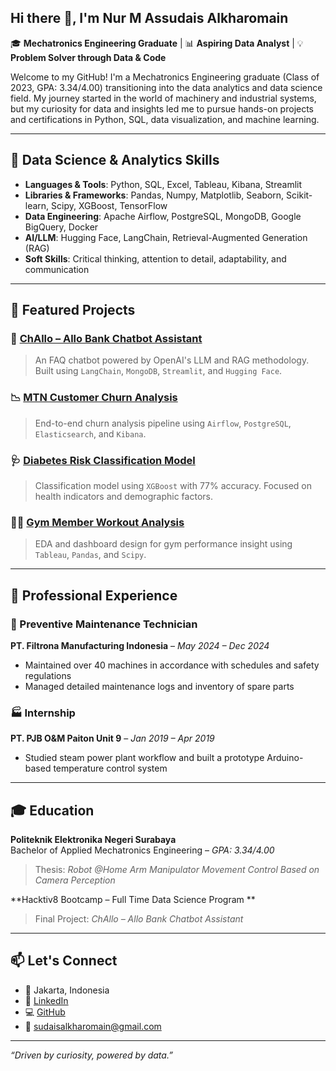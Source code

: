 ## Hi there 👋, I'm Nur M Assudais Alkharomain

🎓 **Mechatronics Engineering Graduate** | 📊 **Aspiring Data Analyst** | 💡 **Problem Solver through Data & Code**

Welcome to my GitHub! I'm a Mechatronics Engineering graduate (Class of 2023, GPA: 3.34/4.00) transitioning into the data analytics and data science field. My journey started in the world of machinery and industrial systems, but my curiosity for data and insights led me to pursue hands-on projects and certifications in Python, SQL, data visualization, and machine learning.

---

## 🧠 Data Science & Analytics Skills

- **Languages & Tools**: Python, SQL, Excel, Tableau, Kibana, Streamlit  
- **Libraries & Frameworks**: Pandas, Numpy, Matplotlib, Seaborn, Scikit-learn, Scipy, XGBoost, TensorFlow  
- **Data Engineering**: Apache Airflow, PostgreSQL, MongoDB, Google BigQuery, Docker  
- **AI/LLM**: Hugging Face, LangChain, Retrieval-Augmented Generation (RAG)  
- **Soft Skills**: Critical thinking, attention to detail, adaptability, and communication

---

## 🚀 Featured Projects

### 🤖 [ChAllo – Allo Bank Chatbot Assistant](https://github.com/DiceIsTheWay/ChAllo-Allo-Bank-Chabot-Assistant)  
> An FAQ chatbot powered by OpenAI's LLM and RAG methodology. Built using `LangChain`, `MongoDB`, `Streamlit`, and `Hugging Face`.

### 📉 [MTN Customer Churn Analysis](https://github.com/DiceIsTheWay/MTN-Customer-Churn-Analysis)  
> End-to-end churn analysis pipeline using `Airflow`, `PostgreSQL`, `Elasticsearch`, and `Kibana`.

### 🩺 [Diabetes Risk Classification Model](https://github.com/DiceIsTheWay/Diabetes-Risk-Classification-Model)  
> Classification model using `XGBoost` with 77% accuracy. Focused on health indicators and demographic factors.

### 🏋️‍♂️ [Gym Member Workout Analysis](https://github.com/DiceIsTheWay/Gym-Member-Workout-Analysis)  
> EDA and dashboard design for gym performance insight using `Tableau`, `Pandas`, and `Scipy`.

---
## 💼 Professional Experience

### 🔧 Preventive Maintenance Technician  
**PT. Filtrona Manufacturing Indonesia** – *May 2024 – Dec 2024*  
- Maintained over 40 machines in accordance with schedules and safety regulations  
- Managed detailed maintenance logs and inventory of spare parts  

### 🏭 Internship  
**PT. PJB O&M Paiton Unit 9** – *Jan 2019 – Apr 2019*  
- Studied steam power plant workflow and built a prototype Arduino-based temperature control system  

---

## 🎓 Education

**Politeknik Elektronika Negeri Surabaya**  
Bachelor of Applied Mechatronics Engineering – *GPA: 3.34/4.00*  
> Thesis: *Robot @Home Arm Manipulator Movement Control Based on Camera Perception*

**Hacktiv8 Bootcamp – Full Time Data Science Program ** 
> Final Project: *ChAllo – Allo Bank Chatbot Assistant*

---

## 📫 Let's Connect

- 📍 Jakarta, Indonesia  
- 💼 [LinkedIn](https://www.linkedin.com/in/sudaisalkharomain/)  
- 💻 [GitHub](https://github.com/DiceIsTheWay)  
- 📧 sudaisalkharomain@gmail.com  

---

*“Driven by curiosity, powered by data.”*
